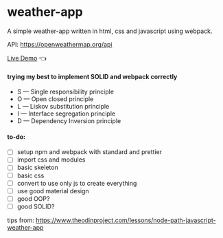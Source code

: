 # weather-app

A simple weather-app written in html, css and javascript using webpack.

API: https://openweathermap.org/api

[Live Demo](https://chicco4.github.io/weather-app/) :point_left:

#### trying my best to implement SOLID and webpack correctly

- S — Single responsibility principle
- O — Open closed principle
- L — Liskov substitution principle
- I — Interface segregation principle
- D — Dependency Inversion principle

#### to-do:

- [ ] setup npm and webpack with standard and prettier
- [ ] import css and modules
- [ ] basic skeleton
- [ ] basic css
- [ ] convert to use only js to create everything
- [ ] use good material design
- [ ] good OOP?
- [ ] good SOLID?

tips from: https://www.theodinproject.com/lessons/node-path-javascript-weather-app
